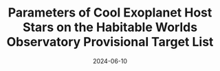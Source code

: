 ---
title: 'Parameters of Cool Exoplanet Host Stars on the Habitable Worlds Observatory Provisional Target List'
collection: publications
category: conferences
# permalink: /publication/tau-ceti
# permalink: 'https://iopscience.iop.org/article/10.3847/1538-3881/ace906/pdf'
# excerpt: 'This paper is about the number 1. The number 2 is left for future work.'
date: 2024-06-10
venue: 'Cool Stars 22'
paperurl: 'https://posters.coolstars22.ucsd.edu/'
# bibtexurl: 'http://academicpages.github.io/files/bibtex1.bib'
citation: 'Korolik, M., Roettenbacher, R., Expres Team, & Mirc-X Team. 2024'
---